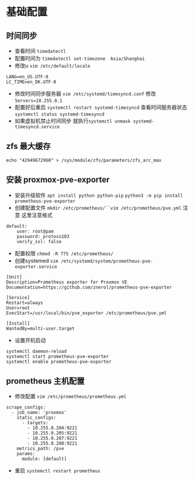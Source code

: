 # 基础配置
## 时间同步
- 查看时间 `timedatectl`
- 配置时间为 `timedatectl set-timezone  Asia/Shanghai`
- 修改u `vim /etc/default/locale`
```
LANG=en_US.UTF-8
LC_TIME=en_DK.UTF-8
```
- 修改时间同步服务器 `vim /etc/systemd/timesyncd.conf` 修改 `Servers=10.255.0.1`
- 配置好后重启 `systemctl restart systemd-timesyncd` 查看时间服务器状态 `systemctl status systemd-timesyncd`
- 如果虚拟机禁止时间同步 就执行`systemctl unmask systemd-timesyncd.service`

## zfs 最大缓存
`echo "42949672960" > /sys/module/zfs/parameters/zfs_arc_max`


## 安装 proxmox-pve-exporter
- 安装升级软件
`apt install python python-pip`
`python3 -m pip install prometheus-pve-exporter`
- 创建配置文件 `mkdir /etc/prometheus/``vim /etc/prometheus/pve.yml`
注意 这里注意格式
```
default:
	user: root@pam
	password: protoss103
	verify_ssl: false
```
- 配置权限 `chmod -R 775 /etc/prometheus/`
- 创建systemed `vim /etc/systemd/system/prometheus-pve-exporter.service`
```
[Unit]
Description=Prometheus exporter for Proxmox VE
Documentation=https://github.com/znerol/prometheus-pve-exporter

[Service]
Restart=always
User=root
ExecStart=/usr/local/bin/pve_exporter /etc/prometheus/pve.yml

[Install]
WantedBy=multi-user.target
```
- 设置开机启动
```
systemctl daemon-reload
systemctl start prometheus-pve-exporter
systemctl enable prometheus-pve-exporter
```
## prometheus 主机配置
- 修改配置 `vim /etc/prometheus/prometheus.yml`
```
scrape_configs:
  - job_name: 'proxmox'
    static_configs:
      - targets:
        - 10.255.0.204:9221  
        - 10.255.0.205:9221  
        - 10.255.0.207:9221  
        - 10.255.0.208:9221  
    metrics_path: /pve
    params:
      module: [default]
```
- 重启 `systemctl restart prometheus`